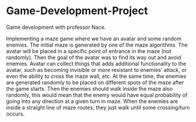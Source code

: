 # Game-Development-Project
Game development with professor Nace.

Implementing a maze game where we have an avatar and some random enemies. The initial maze is generated by one of the maze algorithms. The avatar will be placed in a specific point of entrance in the maze (not randomly). Then the goal of the avatar was to find its way out and avoid enemies. Avatar can collect things that adds additional functionality to the avatar, such as becoming invisible or more resistant to enemies’ attack, or even the ability to cross the maze wall, etc. At the same time, the enemies are generated randomly to be placed on different spots of the maze after the game starts. Then the enemies should walk inside the maze also randomly, this would mean that the enemy would have equal probability of going into any direction at a given turn in maze. When the enemies are inside a straight line of maze routes, they just walk until some crossing/turn occurs. 
